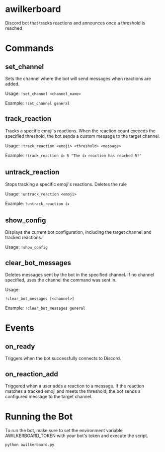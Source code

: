 # awilkerboard
Discord bot that tracks reactions and announces once a threshold is reached

# Commands
## set_channel
Sets the channel where the bot will send messages when reactions are added.

Usage:
```!set_channel <channel_name>```

Example:
```!set_channel general```

## track_reaction
Tracks a specific emoji's reactions. When the reaction count exceeds the specified threshold, the bot sends a custom message to the target channel.

Usage:
```!track_reaction <emoji> <threshold> <message>```

Example:
```!track_reaction 👍 5 "The 👍 reaction has reached 5!"```

## untrack_reaction
Stops tracking a specific emoji's reactions. Deletes the rule

Usage:
```!untrack_reaction <emoji>```

Example:
```!untrack_reaction 👍```

## show_config
Displays the current bot configuration, including the target channel and tracked reactions.

Usage:
```!show_config```

## clear_bot_messages

Deletes messages sent by the bot in the specified channel. If no channel specified, uses the channel the command was sent in.

Usage:

```!clear_bot_messages [<channel>]```

Example:
```!clear_bot_messages general```

# Events
## on_ready
Triggers when the bot successfully connects to Discord.

## on_reaction_add
Triggered when a user adds a reaction to a message. If the reaction matches a tracked emoji and meets the threshold, the bot sends a configured message to the target channel.

# Running the Bot
To run the bot, make sure to set the environment variable AWILKERBOARD_TOKEN with your bot's token and execute the script.

```python awilkerboard.py```



